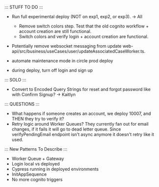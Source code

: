 ::: STUFF TO DO :::
- Run full experimental deploy (NOT on exp1, exp2, or exp3). -> All
  - Remove switch colors step. Test that the old cognito workflow + account creation are still functional.
  - Switch colors and verify login + account creation are functional.
- Potentially remove websocket messaging from update web-api/src/business/useCases/user/updateAssociatedCaseWorker.ts.

- automate maintenance mode in circle prod deploy
- during deploy, turn off login and sign up


::: SOLO :::
- Convert to Encoded Query Strings for reset and forgot password like with Confirm Signup? -> Kaitlyn


::: QUESTIONS :::
- What happens if someone creates an account, we deploy 10007, and THEN they try to verify it?
- Retry logic around Worker Queues? They currently fan out for email changes, if it fails it will go to dead letter queue. Since verifyPendingEmail endpoint isn't async anymore it doesn't retry like it used.

::: New Patterns To Describe :::
- Worker Queue + Gateway
- Login local vs deployed
- Cypress running in deployed environments
- InitAppSequence
- No more cognito triggers